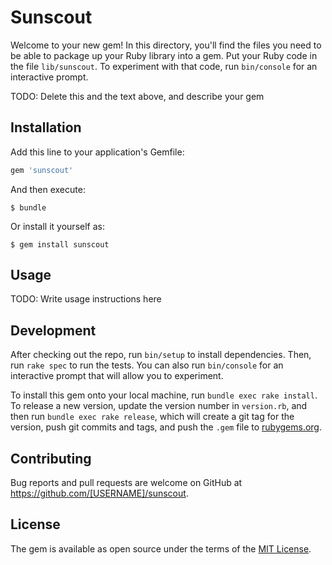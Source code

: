 # Sunscout

Welcome to your new gem! In this directory, you'll find the files you need to be able to package up your Ruby library into a gem. Put your Ruby code in the file `lib/sunscout`. To experiment with that code, run `bin/console` for an interactive prompt.

TODO: Delete this and the text above, and describe your gem

## Installation

Add this line to your application's Gemfile:

```ruby
gem 'sunscout'
```

And then execute:

    $ bundle

Or install it yourself as:

    $ gem install sunscout

## Usage

TODO: Write usage instructions here

## Development

After checking out the repo, run `bin/setup` to install dependencies. Then, run `rake spec` to run the tests. You can also run `bin/console` for an interactive prompt that will allow you to experiment.

To install this gem onto your local machine, run `bundle exec rake install`. To release a new version, update the version number in `version.rb`, and then run `bundle exec rake release`, which will create a git tag for the version, push git commits and tags, and push the `.gem` file to [rubygems.org](https://rubygems.org).

## Contributing

Bug reports and pull requests are welcome on GitHub at https://github.com/[USERNAME]/sunscout.


## License

The gem is available as open source under the terms of the [MIT License](http://opensource.org/licenses/MIT).

